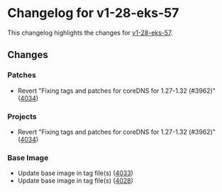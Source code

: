 # Changelog for v1-28-eks-57

This changelog highlights the changes for [v1-28-eks-57](https://github.com/aws/eks-distro/tree/v1-28-eks-57).

## Changes

### Patches
* Revert "Fixing tags and patches for coreDNS for 1.27-1.32 (#3962)" ([4034](https://github.com/aws/eks-distro/pull/4034))

### Projects
* Revert "Fixing tags and patches for coreDNS for 1.27-1.32 (#3962)" ([4034](https://github.com/aws/eks-distro/pull/4034))

### Base Image
* Update base image in tag file(s) ([4033](https://github.com/aws/eks-distro/pull/4033))
* Update base image in tag file(s) ([4028](https://github.com/aws/eks-distro/pull/4028))


